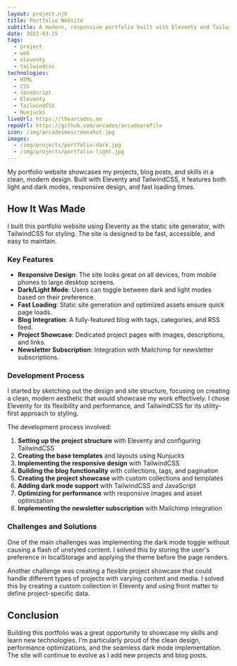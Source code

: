 ```yaml
---
layout: project.njk
title: Portfolio Website
subtitle: A modern, responsive portfolio built with Eleventy and TailwindCSS
date: 2023-03-15
tags:
  - project
  - web
  - eleventy
  - tailwindcss
technologies:
  - HTML
  - CSS
  - JavaScript
  - Eleventy
  - TailwindCSS
  - Nunjucks
liveUrl: https://thearcades.me
repoUrl: https://github.com/arcades/arcadeprofile
icon: /img/arcadesmescreenshot.jpg
images:
  - /img/projects/portfolio-dark.jpg
  - /img/projects/portfolio-light.jpg
---
```


My portfolio website showcases my projects, blog posts, and skills in a clean, modern design. Built with Eleventy and TailwindCSS, it features both light and dark modes, responsive design, and fast loading times.

## How It Was Made

I built this portfolio website using Eleventy as the static site generator, with TailwindCSS for styling. The site is designed to be fast, accessible, and easy to maintain.

### Key Features

- **Responsive Design**: The site looks great on all devices, from mobile phones to large desktop screens.
- **Dark/Light Mode**: Users can toggle between dark and light modes based on their preference.
- **Fast Loading**: Static site generation and optimized assets ensure quick page loads.
- **Blog Integration**: A fully-featured blog with tags, categories, and RSS feed.
- **Project Showcase**: Dedicated project pages with images, descriptions, and links.
- **Newsletter Subscription**: Integration with Mailchimp for newsletter subscriptions.

### Development Process

I started by sketching out the design and site structure, focusing on creating a clean, modern aesthetic that would showcase my work effectively. I chose Eleventy for its flexibility and performance, and TailwindCSS for its utility-first approach to styling.

The development process involved:

1. **Setting up the project structure** with Eleventy and configuring TailwindCSS
2. **Creating the base templates** and layouts using Nunjucks
3. **Implementing the responsive design** with TailwindCSS
4. **Building the blog functionality** with collections, tags, and pagination
5. **Creating the project showcase** with custom collections and templates
6. **Adding dark mode support** with TailwindCSS and JavaScript
7. **Optimizing for performance** with responsive images and asset optimization
8. **Implementing the newsletter subscription** with Mailchimp integration

### Challenges and Solutions

One of the main challenges was implementing the dark mode toggle without causing a flash of unstyled content. I solved this by storing the user's preference in localStorage and applying the theme before the page renders.

Another challenge was creating a flexible project showcase that could handle different types of projects with varying content and media. I solved this by creating a custom collection in Eleventy and using front matter to define project-specific data.

## Conclusion

Building this portfolio was a great opportunity to showcase my skills and learn new technologies. I'm particularly proud of the clean design, performance optimizations, and the seamless dark mode implementation. The site will continue to evolve as I add new projects and blog posts. 